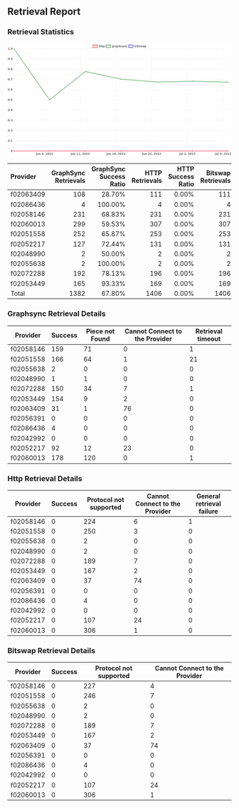 ## Retrieval Report
### Retrieval Statistics
<img src="https://raw.githubusercontent.com/data-preservation-programs/filplus-checker-assets/main/filecoin-project/filecoin-plus-large-datasets/issues/1836/1689220988294.png"/>

| Provider  | GraphSync Retrievals | GraphSync Success Ratio | HTTP Retrievals | HTTP Success Ratio | Bitswap Retrievals | Bitswap Success Ratio |
| :-------- | -------------------: | ----------------------: | --------------: | -----------------: | -----------------: | --------------------: |
| f02063409 |                  108 |                  28.70% |             111 |              0.00% |                111 |                 0.00% |
| f02086436 |                    4 |                 100.00% |               4 |              0.00% |                  4 |                 0.00% |
| f02058146 |                  231 |                  68.83% |             231 |              0.00% |                231 |                 0.00% |
| f02060013 |                  299 |                  59.53% |             307 |              0.00% |                307 |                 0.00% |
| f02051558 |                  252 |                  65.87% |             253 |              0.00% |                253 |                 0.00% |
| f02052217 |                  127 |                  72.44% |             131 |              0.00% |                131 |                 0.00% |
| f02048990 |                    2 |                  50.00% |               2 |              0.00% |                  2 |                 0.00% |
| f02055638 |                    2 |                 100.00% |               2 |              0.00% |                  2 |                 0.00% |
| f02072288 |                  192 |                  78.13% |             196 |              0.00% |                196 |                 0.00% |
| f02053449 |                  165 |                  93.33% |             169 |              0.00% |                169 |                 0.00% |
| Total     |                 1382 |                  67.80% |            1406 |              0.00% |               1406 |                 0.00% |

### Graphsync Retrieval Details
| Provider  | Success | Piece not Found | Cannot Connect to the Provider | Retrieval timeout |
| --------- | ------- | --------------- | ------------------------------ | ----------------- |
| f02058146 | 159     | 71              | 0                              | 1                 |
| f02051558 | 166     | 64              | 1                              | 21                |
| f02055638 | 2       | 0               | 0                              | 0                 |
| f02048990 | 1       | 1               | 0                              | 0                 |
| f02072288 | 150     | 34              | 7                              | 1                 |
| f02053449 | 154     | 9               | 2                              | 0                 |
| f02063409 | 31      | 1               | 76                             | 0                 |
| f02056391 | 0       | 0               | 0                              | 0                 |
| f02086436 | 4       | 0               | 0                              | 0                 |
| f02042992 | 0       | 0               | 0                              | 0                 |
| f02052217 | 92      | 12              | 23                             | 0                 |
| f02060013 | 178     | 120             | 0                              | 1                 |

### Http Retrieval Details
| Provider  | Success | Protocol not supported | Cannot Connect to the Provider | General retrieval failure |
| --------- | ------- | ---------------------- | ------------------------------ | ------------------------- |
| f02058146 | 0       | 224                    | 6                              | 1                         |
| f02051558 | 0       | 250                    | 3                              | 0                         |
| f02055638 | 0       | 2                      | 0                              | 0                         |
| f02048990 | 0       | 2                      | 0                              | 0                         |
| f02072288 | 0       | 189                    | 7                              | 0                         |
| f02053449 | 0       | 167                    | 2                              | 0                         |
| f02063409 | 0       | 37                     | 74                             | 0                         |
| f02056391 | 0       | 0                      | 0                              | 0                         |
| f02086436 | 0       | 4                      | 0                              | 0                         |
| f02042992 | 0       | 0                      | 0                              | 0                         |
| f02052217 | 0       | 107                    | 24                             | 0                         |
| f02060013 | 0       | 306                    | 1                              | 0                         |

### Bitswap Retrieval Details
| Provider  | Success | Protocol not supported | Cannot Connect to the Provider |
| --------- | ------- | ---------------------- | ------------------------------ |
| f02058146 | 0       | 227                    | 4                              |
| f02051558 | 0       | 246                    | 7                              |
| f02055638 | 0       | 2                      | 0                              |
| f02048990 | 0       | 2                      | 0                              |
| f02072288 | 0       | 189                    | 7                              |
| f02053449 | 0       | 167                    | 2                              |
| f02063409 | 0       | 37                     | 74                             |
| f02056391 | 0       | 0                      | 0                              |
| f02086436 | 0       | 4                      | 0                              |
| f02042992 | 0       | 0                      | 0                              |
| f02052217 | 0       | 107                    | 24                             |
| f02060013 | 0       | 306                    | 1                              |
